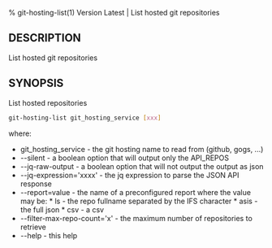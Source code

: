 % git-hosting-list(1) Version Latest | List hosted git repositories
## DESCRIPTION

List hosted git repositories

## SYNOPSIS

List hosted repositories
```bash
git-hosting-list git_hosting_service [xxx]
```

where:

* git_hosting_service         - the git hosting name to read from (github, gogs, ...)
* --silent                    - a boolean option that will output only the API_REPOS
* --jq-raw-output             - a boolean option that will not output the output as json
* --jq-expression='xxxx'      - the jq expression to parse the JSON API response
* --report=value              - the name of a preconfigured report where the value may be:
                                 * ls       - the repo fullname separated by the IFS character
                                 * asis     - the full json
                                 * csv      - a csv
* --filter-max-repo-count='x' - the maximum number of repositories to retrieve
* --help                      - this help




